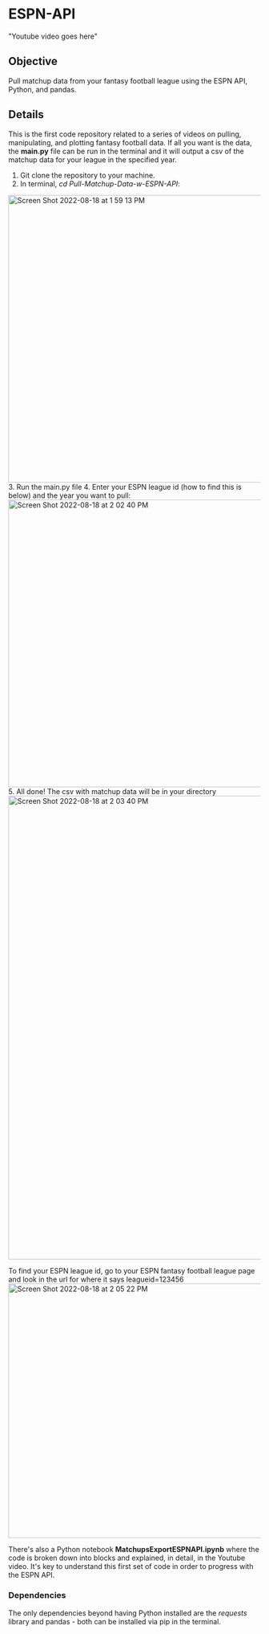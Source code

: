 # ESPN-API

"Youtube video goes here"

## Objective
Pull matchup data from your fantasy football league using the ESPN API, Python, and pandas.

## Details
This is the first code repository related to a series of videos on pulling, manipulating, and plotting fantasy football data. If all you want is the data, the **main.py** file can be run in the terminal and it will output a csv of the matchup data for your league in the specified year. 

1. Git clone the repository to your machine.
2. In terminal, *cd Pull-Matchup-Data-w-ESPN-API*:
<img width="573" alt="Screen Shot 2022-08-18 at 1 59 13 PM" src="https://user-images.githubusercontent.com/29851231/185473271-6894aa8b-1f9d-4692-a507-b28d5aed4c35.png">
3. Run the main.py file
4. Enter your ESPN league id (how to find this is below) and the year you want to pull:
<img width="573" alt="Screen Shot 2022-08-18 at 2 02 40 PM" src="https://user-images.githubusercontent.com/29851231/185473930-0473d368-a97a-4e76-b0e4-897885eb8973.png">
5. All done! The csv with matchup data will be in your directory
<img width="924" alt="Screen Shot 2022-08-18 at 2 03 40 PM" src="https://user-images.githubusercontent.com/29851231/185474104-9457db2d-0791-4414-9532-122f3a0428a6.png">

To find your ESPN league id, go to your ESPN fantasy football league page and look in the url for where it says leagueid=123456
<img width="507" alt="Screen Shot 2022-08-18 at 2 05 22 PM" src="https://user-images.githubusercontent.com/29851231/185474391-777c13c6-d29a-48c5-a559-15fe680d0bf0.png">

There's also a Python notebook **MatchupsExportESPNAPI.ipynb** where the code is broken down into blocks and explained, in detail, in the Youtube video. It's key to understand this first set of code in order to progress with the ESPN API.

### Dependencies
The only dependencies beyond having Python installed are the *requests* library and pandas - both can be installed via pip in the terminal.
